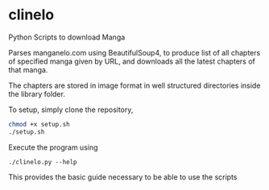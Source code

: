 # clinelo
Python Scripts to download Manga

Parses manganelo.com using BeautifulSoup4, to produce list of all chapters of specified manga given by URL, and downloads all the latest chapters of that manga.

The chapters are stored in image format in well structured directories inside the library folder.

To setup, simply clone the repository,

```sh
chmod +x setup.sh
./setup.sh
```
Execute the program using
```
./clinelo.py --help
```

This provides the basic guide necessary to be able to use the scripts
